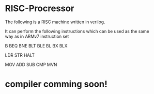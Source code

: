 # RISC-Procressor
The following is a RISC machine written in verilog.

It can perform the following instructions which can be used as the same way as in ARMv7 instruction set

B BEQ BNE BLT BLE BL BX BLX

LDR STR HALT

MOV ADD SUB CMP MVN

# compiler comming soon!
